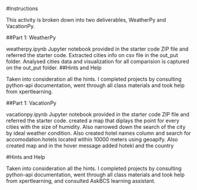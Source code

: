 #Instructions

This activity is broken down into two deliverables, WeatherPy and VacationPy.

##Part 1: WeatherPy

weatherpy.ipynb Jupyter notebook provided in the starter code ZIP file and referred the starter code. Extracted cities info on csv file in the out_put folder. Analysed cities data 
and visualization for all comparision is captured on the out_put folder.
##Hints and Help

Taken into consideration all the hints. I completed projects by consulting python-api documentation, went through all class materials and took help from xpertlearning.

##Part 1: VacationPy

vacationpy.ipynb Jupyter notebook provided in the starter code ZIP file and referred the starter code. created a map that diplays the point for every cities with the size of humidity.
Also narrowed down the search of the city by ideal weather condition. Also created hotel names column and search for accomodation.hotels located within 10000 meters using geoapify. Also created map and in the hover message
added hotekl and the country

#Hints and Help

Taken into consideration all the hints. I completed projects by consulting python-api documentation, went through all class materials and took help from xpertlearning, and consulted AskBCS learning assistant.



